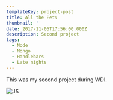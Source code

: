 ```yaml
---
templateKey: project-post
title: All the Pets
thumbnail: ''
date: 2017-11-05T17:56:00.000Z
description: Second project
tags:
  - Node
  - Mongo
  - Handlebars
  - Late nights
---
```

This was my second project during WDI.

![JS](/img/js-512.png)
